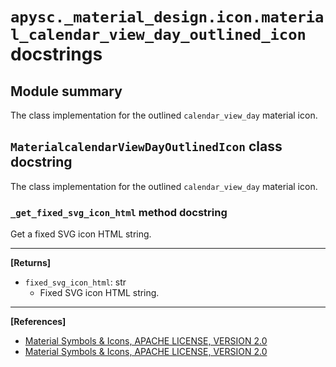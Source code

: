# `apysc._material_design.icon.material_calendar_view_day_outlined_icon` docstrings

## Module summary

The class implementation for the outlined `calendar_view_day` material icon.

## `MaterialcalendarViewDayOutlinedIcon` class docstring

The class implementation for the outlined `calendar_view_day` material icon.

### `_get_fixed_svg_icon_html` method docstring

Get a fixed SVG icon HTML string.<hr>

**[Returns]**

- `fixed_svg_icon_html`: str
  - Fixed SVG icon HTML string.

<hr>

**[References]**

- [Material Symbols & Icons, APACHE LICENSE, VERSION 2.0](https://fonts.google.com/icons?icon.size=24&icon.color=%23e8eaed)
- [Material Symbols & Icons, APACHE LICENSE, VERSION 2.0](https://www.apache.org/licenses/LICENSE-2.0.html)